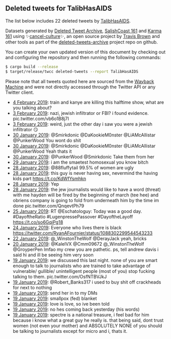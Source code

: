 ## Deleted tweets for TalibHasAIDS

The list below includes 22 deleted tweets by
[TalibHasAIDS](https://twitter.com/TalibHasAIDS).



Datasets generated by [Deleted Tweet Archive](https://twitter.com/deletedtweet161), 
[SalishCoast 161](https://twitter.com/SalishCoastA) and [Karma 161](https://twitter.com/KarmaOneSixOne) 
using ✨[cancel-culture](https://github.com/travisbrown/cancel-culture)✨, an open source project by 
[Travis Brown](https://twitter.com/travisbrown) and other tools as part of the 
[deleted-tweets-archive](https://github.com/salcoast/deleted-tweets-archive/) project repo on github.

You can create your own updated version of this document by checking out and configuring the
repository and then running the following commands:

```bash
$ cargo build --release
$ target/release/twcc deleted-tweets --report TalibHasAIDS
```

Please note that all tweets quoted here are sourced from the
[Wayback Machine](https://web.archive.org) and were not directly accessed through the Twitter API or
any Twitter client.

* [ 4 February 2019](https://web.archive.org/web/20190204011356/https://twitter.com/TalibHasAIDS/status/1092229737232191494): train and kanye are killing this halftime show, what are you talking about?
* [ 3 February 2019](https://web.archive.org/web/20190203182753/https://twitter.com/TalibHasAIDS/status/1092123831085469696): nazi, jewish infiltrator or FBI? i found evidence. pic.twitter.com/vb6o1B8j7I
* [ 3 February 2019](https://web.archive.org/web/20190203182753/https://twitter.com/TalibHasAIDS/status/1092123831085469696): weird, just the other day i saw you were a jewish infiltrator 😏
* [30 January 2019](https://web.archive.org/web/20190130170148/https://twitter.com/TalibHasAIDS/status/1090656336365400064): @Smirkdonic @DaKookieM0nster @LiAMcAllistar @PunkerWood You wont do shit
* [30 January 2019](https://web.archive.org/web/20190130165330/https://twitter.com/TalibHasAIDS/status/1090654247585234944): @Smirkdonic @DaKookieM0nster @LiAMcAllistar @PunkerWood Yeah thats it
* [30 January 2019](https://web.archive.org/web/20190130163108/https://twitter.com/TalibHasAIDS/status/1090648618846089216): @PunkerWood @Smirkdonic Take them from her
* [29 January 2019](https://web.archive.org/web/20190129153454/https://twitter.com/TalibHasAIDS/status/1089762801848147968): i am the smaetest homosexual you know bitch
* [28 January 2019](https://web.archive.org/web/20190128225030/https://twitter.com/TalibHasAIDS/status/1090019313854173184): @88fluffytail 99.5% of women are ugly
* [28 January 2019](https://web.archive.org/web/20190128224423/https://twitter.com/TalibHasAIDS/status/1090017774536196096): this guy is never having sex, nevermind the having kids part https://t.co/KdWfYsmhkn
* [28 January 2019](https://web.archive.org/web/20190129153454/https://twitter.com/TalibHasAIDS/status/1089762801848147968): Yep
* [28 January 2019](https://web.archive.org/web/20190129153454/https://twitter.com/TalibHasAIDS/status/1089762801848147968): the jew journalists would like to have a word (threat) with me  hayden will be fired by the beginning of march (tee hee)  and obriens company is going to fold from underneath him by the time im done pic.twitter.com/QnqevtPh79
* [25 January 2019](https://web.archive.org/web/20190125005241/https://twitter.com/TalibHasAIDS/status/1088600510825984000): RT @Eschatologuy: Today was a good day.  #DayoftheRatio #LugenpressePassover  #DayoftheLayoff https://t.co/so6GqiPg18
* [24 January 2019](https://web.archive.org/web/20190124182824/https://twitter.com/TalibHasAIDS/status/1088447213301260294): Everyone who lives there is black https://twitter.com/RyanAFournier/status/1088302299544543233
* [22 January 2019](https://web.archive.org/web/20190122034239/https://twitter.com/TalibHasAIDS/status/1087556120741376007): @_WinstonTheWolf @DerayJack yeah, bricks
* [20 January 2019](https://web.archive.org/web/20190120222207/https://twitter.com/TalibHasAIDS/status/1087113068054753285): @KalelVX @Cmm09672 @_WinstonTheWolf @GroyperPen lmfao my crew  you are pathetic.  ps, tell andrew davis i said hi and ill be seeing him very soon
* [19 January 2019](https://web.archive.org/web/20190120185850/https://twitter.com/TalibHasAIDS/status/1086680546212745216): we discussed this last night. none of you are smart enough to talk to journalists who are trained to take advantage of vulnerable/ gullible/ unintelligent people (most of you)  stop fucking talking to them. pic.twitter.com/OsfNTBVJkJ
* [19 January 2019](https://web.archive.org/web/20190119170813/https://twitter.com/TalibHasAIDS/status/1086671684671807488): @Robert_Banks317 i used to buy shit off crackheads for next to nothing
* [19 January 2019](https://web.archive.org/web/20190119133656/https://twitter.com/TalibHasAIDS/status/1086451248184872961): send her in to my DMs
* [19 January 2019](https://web.archive.org/web/20190119133656/https://twitter.com/TalibHasAIDS/status/1086451248184872961): smallpox (fed) blanket
* [19 January 2019](https://web.archive.org/web/20190119133656/https://twitter.com/TalibHasAIDS/status/1086451248184872961): love is love, so ive been told
* [19 January 2019](https://web.archive.org/web/20190119133656/https://twitter.com/TalibHasAIDS/status/1086451248184872961): no hes coming back yesterday (his words)
* [19 January 2019](https://web.archive.org/web/20190119133656/https://twitter.com/TalibHasAIDS/status/1086451248184872961): spectre is a national treasure, i feel bad for him because i know what a great guy he really is.  that being said, dont trust women (not even your mother) and ABSOLUTELY NONE of you should be talking to journalists except for micro and i, thats it.

